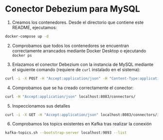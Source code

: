 # Conector Debezium para MySQL

1. Creamos los contenedores. Desde el directorio que contiene este README, ejecutamos:

```bash
docker-compose up -d
```

2. Comprobamos que todos los contenedores se encuentran correctamente arrancados mediante Docker Desktop o ejecutando `docker ps`

3. Enlazamos el conector Debezium con la instancia de MySQL mediante el siguiente comando (requiere de `curl` instalado en el sistema):

```bash
curl -i -X POST -H "Accept:application/json" -H "Content-Type:application/json" localhost:8083/connectors/ -d '{ "name": "inventory-connector", "config": { "connector.class": "io.debezium.connector.mysql.MySqlConnector", "tasks.max": "1", "database.hostname": "mysql", "database.port": "3306", "database.user": "debezium", "database.password": "dbz", "database.server.id": "184054", "database.server.name": "inventory", "topic.prefix": "dbserver1", "database.include.list": "inventory", "schema.history.internal.kafka.bootstrap.servers": "kafka:9092", "schema.history.internal.kafka.topic": "schemahistory.inventory", "skipped.operations" : "t"} }'
```

4. Comprobamos que se ha creado correctamente el conector:

```bash
curl -H "Accept:application/json" localhost:8083/connectors/
```

5. Inspeccionamos sus detalles

```bash
curl -i -X GET -H "Accept:application/json" localhost:8083/connectors/inventory-connector
```

6. Comprobamos los topics existentes en Kafka tras realizar la conexión

```bash
kafka-topics.sh --bootstrap-server localhost:9093 --list
```
